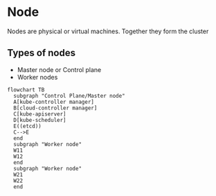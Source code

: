 # Node

Nodes are physical or virtual machines. Together they form the cluster

## Types of nodes
- Master node or Control plane
- Worker nodes

```mermaid
flowchart TB
  subgraph "Control Plane/Master node"
  A[kube-controller manager]
  B[cloud-controller manager]
  C[kube-apiserver]
  D[kube-scheduler]
  E((etcd))
  C-->E
  end
  subgraph "Worker node"
  W11
  W12 
  end
  subgraph "Worker node"
  W21
  W22
  end
```
  
